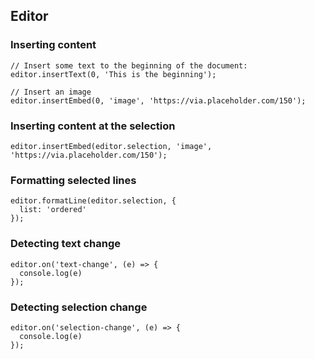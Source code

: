 ## Editor

### Inserting content
```
// Insert some text to the beginning of the document:
editor.insertText(0, 'This is the beginning');

// Insert an image 
editor.insertEmbed(0, 'image', 'https://via.placeholder.com/150');
```

### Inserting content at the selection
```
editor.insertEmbed(editor.selection, 'image', 'https://via.placeholder.com/150');
```

### Formatting selected lines
```
editor.formatLine(editor.selection, { 
  list: 'ordered'
});
```

### Detecting text change
```
editor.on('text-change', (e) => {
  console.log(e)
});
```

### Detecting selection change
```
editor.on('selection-change', (e) => {
  console.log(e)
});
```

